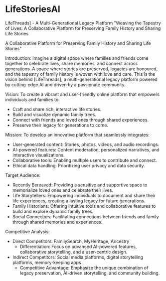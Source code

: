 # LifeStoriesAI
LifeThreads] - A Multi-Generational Legacy Platform "Weaving the Tapestry of Lives: A Collaborative Platform for Preserving Family History and Sharing Life Stories


A Collaborative Platform for Preserving Family History and Sharing Life Stories"

Introduction:
Imagine a digital space where families and friends come together to celebrate lives, share memories, and connect across generations. A space where stories are preserved, legacies are honoured, and the tapestry of family history is woven with love and care. This is the vision behind [LifeThreads], a multi-generational legacy platform powered by cutting-edge AI and driven by a passionate community.

Vision:
To create a vibrant and user-friendly online platform that empowers individuals and families to:
 * Craft and share rich, interactive life stories.
 * Build and visualize dynamic family trees.
 * Connect with friends and loved ones through shared experiences.
 * Preserve their legacy for generations to come.

Mission:
To develop an innovative platform that seamlessly integrates:
 * User-generated content: Stories, photos, videos, and audio recordings.
 * AI-powered features: Content moderation, personalized narratives, and interactive visualizations.
 * Collaborative tools: Enabling multiple users to contribute and connect.
 * Ethical data handling: Prioritizing user privacy and data security.

Target Audience:
 * Recently Bereaved: Providing a sensitive and supportive space to memorialize loved ones and celebrate their lives.
 * Life Storytellers: Empowering individuals to document and share their life experiences, creating a lasting legacy for future generations.
 * Family Historians: Offering intuitive tools and collaborative features to build and explore dynamic family trees.
 * Social Connectors: Facilitating connections between friends and family through shared memories and experiences.

Competitive Analysis:
 * Direct Competitors: FamilySearch, MyHeritage, Ancestry
   * Differentiation: Focus on advanced AI-powered features, collaborative storytelling, and a user-centric design.
 * Indirect Competitors: Social media platforms, digital storytelling platforms, memory-keeping apps
   * Competitive Advantage: Emphasize the unique combination of legacy preservation, AI-driven storytelling, and community building.

